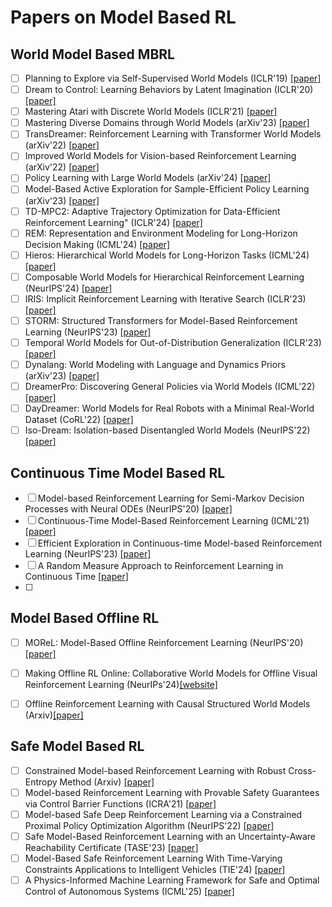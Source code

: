 # Papers on Model Based RL

## World Model Based MBRL

- [ ] Planning to Explore via Self-Supervised World Models (ICLR'19) [[paper]](https://arxiv.org/abs/1811.04551)  
- [ ] Dream to Control: Learning Behaviors by Latent Imagination (ICLR'20) [[paper]](https://arxiv.org/abs/1912.01603)  
- [ ] Mastering Atari with Discrete World Models (ICLR'21) [[paper]](https://arxiv.org/abs/2010.02193)  
- [ ] Mastering Diverse Domains through World Models (arXiv'23) [[paper]](https://arxiv.org/abs/2301.04104)  
- [ ] TransDreamer: Reinforcement Learning with Transformer World Models (arXiv'22) [[paper]](https://arxiv.org/abs/2202.09481)  
- [ ] Improved World Models for Vision-based Reinforcement Learning (arXiv'22) [[paper]](https://arxiv.org/abs/2203.00494)  
- [ ] Policy Learning with Large World Models (arXiv'24) [[paper]](https://arxiv.org/abs/2407.02466)  
- [ ] Model-Based Active Exploration for Sample-Efficient Policy Learning (arXiv'23) [[paper]](https://arxiv.org/abs/2304.06011)  
- [ ] TD-MPC2: Adaptive Trajectory Optimization for Data-Efficient Reinforcement Learning" (ICLR'24) [[paper]](https://arxiv.org/abs/2306.07419)  
- [ ] REM: Representation and Environment Modeling for Long-Horizon Decision Making (ICML'24) [[paper]](https://arxiv.org/abs/2402.12345)  
- [ ] Hieros: Hierarchical World Models for Long-Horizon Tasks (ICML'24) [[paper]](https://arxiv.org/abs/2403.06789)  
- [ ] Composable World Models for Hierarchical Reinforcement Learning (NeurIPS'24) [[paper]](https://arxiv.org/abs/2404.01234)  
- [ ] IRIS: Implicit Reinforcement Learning with Iterative Search (ICLR'23) [[paper]](https://arxiv.org/abs/2302.00665)  
- [ ] STORM: Structured Transformers for Model-Based Reinforcement Learning (NeurIPS'23) [[paper]](https://arxiv.org/abs/2305.12345)  
- [ ] Temporal World Models for Out-of-Distribution Generalization (ICLR'23) [[paper]](https://arxiv.org/abs/2303.04567)  
- [ ] Dynalang: World Modeling with Language and Dynamics Priors (arXiv'23) [[paper]](https://arxiv.org/abs/2308.12345)  
- [ ] DreamerPro: Discovering General Policies via World Models (ICML'22) [[paper]](https://arxiv.org/abs/2206.12345)  
- [ ] DayDreamer: World Models for Real Robots with a Minimal Real-World Dataset (CoRL'22) [[paper]](https://arxiv.org/abs/2210.12345)  
- [ ] Iso-Dream: Isolation-based Disentangled World Models (NeurIPS'22) [[paper]](https://arxiv.org/abs/2211.12345)

## Continuous Time Model Based RL

- [ ] Model-based Reinforcement Learning for Semi-Markov Decision Processes with Neural ODEs (NeurIPS'20) [[paper]](https://arxiv.org/pdf/2006.16210)
- [ ] Continuous-Time Model-Based Reinforcement Learning (ICML'21) [[paper]](https://proceedings.mlr.press/v139/yildiz21a/yildiz21a.pdf)
- [ ] Efficient Exploration in Continuous-time Model-based Reinforcement Learning (NeurIPS'23) [[paper]](https://proceedings.neurips.cc/paper_files/paper/2023/file/836012122f3de08aeeae67369b087964-Paper-Conference.pdf)
- [ ] A Random Measure Approach to Reinforcement Learning in Continuous Time [[paper]](https://arxiv.org/pdf/2409.17200)
- [ ] 

## Model Based Offline RL

- [ ] MOReL: Model-Based Offline Reinforcement Learning (NeurIPS'20) [[paper]](https://arxiv.org/abs/2005.05951)
- [ ] Making Offline RL Online: Collaborative World Models for Offline Visual Reinforcement Learning (NeurIPs'24)[[website]](https://qiwang067.github.io/coworld)
- [ ] Offline Reinforcement Learning with Causal Structured World Models (Arxiv)[[paper]](https://arxiv.org/abs/2206.01474)


## Safe Model Based RL

- [ ] Constrained Model-based Reinforcement Learning with Robust Cross-Entropy Method (Arxiv) [[paper]](https://arxiv.org/abs/2010.07968)
- [ ] Model-based Reinforcement Learning with Provable Safety Guarantees via Control Barrier Functions (ICRA'21) [[paper]](https://ieeexplore.ieee.org/stamp/stamp.jsp?tp=&arnumber=9561253)
- [ ] Model-based Safe Deep Reinforcement Learning via a Constrained Proximal Policy Optimization Algorithm (NeurIPS'22) [[paper]](https://arxiv.org/abs/2210.07573)
- [ ] Safe Model-Based Reinforcement Learning with an Uncertainty-Aware Reachability Certificate (TASE'23) [[paper]](https://arxiv.org/abs/2210.07553)
- [ ] Model-Based Safe Reinforcement Learning With Time-Varying Constraints Applications to Intelligent Vehicles (TIE'24) [[paper]](https://ieeexplore.ieee.org/stamp/stamp.jsp?tp=&arnumber=10381514)
- [ ] A Physics-Informed Machine Learning Framework for Safe and Optimal Control of Autonomous Systems (ICML'25) [[paper]](https://arxiv.org/pdf/2502.11057)